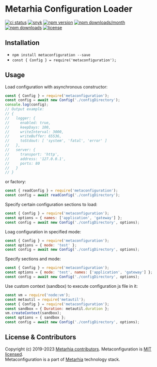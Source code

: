 # Metarhia Configuration Loader

[![ci status](https://github.com/metarhia/metaconfiguration/workflows/Testing%20CI/badge.svg)](https://github.com/metarhia/metaconfiguration/actions?query=workflow%3A%22Testing+CI%22+branch%3Amaster)
[![snyk](https://snyk.io/test/github/metarhia/metaconfiguration/badge.svg)](https://snyk.io/test/github/metarhia/metaconfiguration)
[![npm version](https://badge.fury.io/js/metaconfiguration.svg)](https://badge.fury.io/js/metaconfiguration)
[![npm downloads/month](https://img.shields.io/npm/dm/metaconfiguration.svg)](https://www.npmjs.com/package/metaconfiguration)
[![npm downloads](https://img.shields.io/npm/dt/metaconfiguration.svg)](https://www.npmjs.com/package/metaconfiguration)
[![license](https://img.shields.io/badge/license-MIT-blue.svg)](https://github.com/metarhia/metaconfiguration/blob/master/LICENSE)

## Installation

- `npm install metaconfiguration --save`
- `const { Config } = require('metaconfiguration');`

## Usage

Load configuration with asynchronous constructor:

```js
const { Config } = require('metaconfiguration');
const config = await new Config('./configDirectory');
console.log(config);
// Output example:
// {
//   logger: {
//     enabled: true,
//     keepDays: 100,
//     writeInterval: 3000,
//     writeBuffer: 65536,
//     toStdout: [ 'system', 'fatal', 'error' ]
//   },
//   server: {
//     transport: 'http',
//     address: '127.0.0.1',
//     ports: 80
//   }
// }
```

or factory:

```js
const { readConfig } = require('metaconfiguration');
const config = await readConfig('./configDirectory');
```

Specify certain configuration sections to load:

```js
const { Config } = require('metaconfiguration');
const options = { names: ['application', 'gateway'] };
const config = await new Config('./configDirectory', options);
```

Loag configuration in specified mode:

```js
const { Config } = require('metaconfiguration');
const options = { mode: 'test' };
const config = await new Config('./configDirectory', options);
```

Specify sections and mode:

```js
const { Config } = require('metaconfiguration');
const options = { mode: 'test', names: ['application', 'gateway'] };
const config = await new Config('./configDirectory', options);
```

Use custom context (sandbox) to execute configuration js file in it:

```js
const vm = require('node:vm');
const metautil = require('metautil');
const { Config } = require('metaconfiguration');
const sandbox = { Duration: metautil.duration };
vm.createContext(sandbox);
const options = { sandbox };
const config = await new Config('./configDirectory', options);
```

## License & Contributors

Copyright (c) 2019-2023 [Metarhia contributors](https://github.com/metarhia/metaconfiguration/blob/master/AUTHORS).
Metaconfiguration is [MIT licensed](./LICENSE).\
Metaconfiguration is a part of [Metarhia](https://github.com/metarhia) technology stack.
